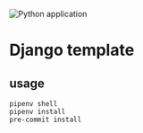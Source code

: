 ![Python application](https://github.com/SemenovAV/core/workflows/Python%20application/badge.svg)

# Django template

## usage
```
pipenv shell
pipenv install
pre-commit install
```
